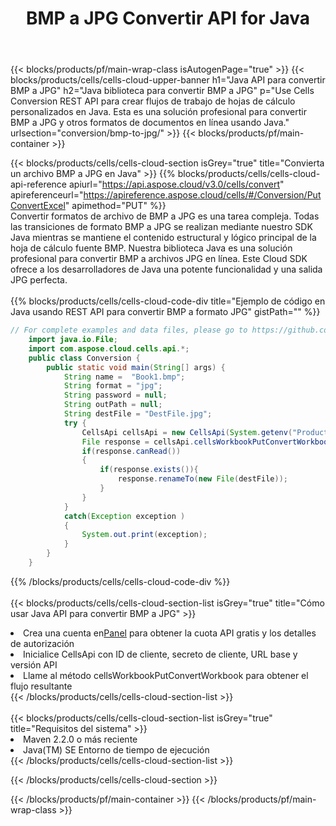 ﻿---
title:  BMP a JPG Convertir API for Java
description:  API y SDK en la nube para Microsoft Excel y OpenOffice Calc. Convierta la hoja de cálculo a otro archivo de formato.
url: /sv/java/conversion/bmp-to-jpg/
---
{{< blocks/products/pf/main-wrap-class isAutogenPage="true" >}}
{{< blocks/products/cells/cells-cloud-upper-banner h1="Java API para convertir BMP a JPG" h2="Java biblioteca para convertir BMP a JPG" p="Use Cells Conversion REST API para crear flujos de trabajo de hojas de cálculo personalizados en Java. Esta es una solución profesional para convertir BMP a JPG y otros formatos de documentos en línea usando Java." urlsection="conversion/bmp-to-jpg/" >}}
{{< blocks/products/pf/main-container >}}

{{< blocks/products/cells/cells-cloud-section isGrey="true" title="Convierta un archivo BMP a JPG en Java" >}}
{{% blocks/products/cells/cells-cloud-api-reference apiurl="https://api.aspose.cloud/v3.0/cells/convert" apireferenceurl="https://apireference.aspose.cloud/cells/#/Conversion/PutConvertExcel" apimethod="PUT" %}}
<br/>
Convertir formatos de archivo de BMP a JPG es una tarea compleja. Todas las transiciones de formato BMP a JPG se realizan mediante nuestro SDK Java mientras se mantiene el contenido estructural y lógico principal de la hoja de cálculo fuente BMP. Nuestra biblioteca Java es una solución profesional para convertir BMP a archivos JPG en línea. Este Cloud SDK ofrece a los desarrolladores de Java una potente funcionalidad y una salida JPG perfecta.
<br/>
<br/>
{{% blocks/products/cells/cells-cloud-code-div title="Ejemplo de código en Java usando REST API para convertir BMP a formato JPG" gistPath="" %}}
 
```java
// For complete examples and data files, please go to https://github.com/aspose-cells-cloud/aspose-cells-cloud-java/
    import java.io.File;
    import com.aspose.cloud.cells.api.*;
    public class Conversion {
        public static void main(String[] args) {
            String name =  "Book1.bmp";
            String format = "jpg";
            String password = null;
            String outPath = null;
            String destFile = "DestFile.jpg";
            try {
                CellsApi cellsApi = new CellsApi(System.getenv("ProductClientId"), System.getenv("ProductClientSecret"));
                File response = cellsApi.cellsWorkbookPutConvertWorkbook(new File(name), format, password, outPath, null,null);            
                if(response.canRead())
                {
                    if(response.exists()){
                        response.renameTo(new File(destFile));
                    }                
                }
            }
            catch(Exception exception )
            {
                System.out.print(exception);
            }
        }
    }
```
 
{{% /blocks/products/cells/cells-cloud-code-div %}}
<br/>
<br/>
{{< blocks/products/cells/cells-cloud-section-list isGrey="true" title="Cómo usar Java API para convertir BMP a JPG" >}}
<li> Crea una cuenta en<a href="https://dashboard.aspose.cloud/">Panel</a> para obtener la cuota API gratis y los detalles de autorización</li>
<li>Inicialice CellsApi con ID de cliente, secreto de cliente, URL base y versión API</li>
<li>Llame al método cellsWorkbookPutConvertWorkbook para obtener el flujo resultante</li>
{{< /blocks/products/cells/cells-cloud-section-list >}}
<br/>
<br/>
{{< blocks/products/cells/cells-cloud-section-list isGrey="true" title="Requisitos del sistema" >}}
<li>Maven 2.2.0 o más reciente</li>
<li>Java(TM) SE Entorno de tiempo de ejecución</li>
{{< /blocks/products/cells/cells-cloud-section-list >}}

{{< /blocks/products/cells/cells-cloud-section >}}

{{< /blocks/products/pf/main-container >}}
{{< /blocks/products/pf/main-wrap-class >}}
